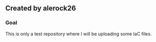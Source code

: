 ## Created by alerock26

### Goal

This is only a test repository where I will be uploading some IaC files.
